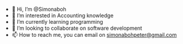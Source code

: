 - 👋 Hi, I’m @Simonaboh
- 👀 I’m interested in Accounting knowledge 
- 🌱 I’m currently learning programming 
- 💞️ I’m looking to collaborate on software development 
- 📫 How to reach me, you can email on simonabohpeter@gmail.com 

<!---
Simonaboh/Simonaboh is a ✨ special ✨ repository because its `Method240 ` (this file) appears on your GitHub profile.
You can click the Preview link to take a look at your changes.
--->
